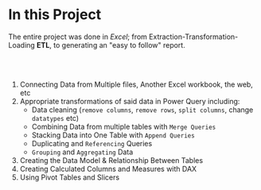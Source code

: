 # In this Project
The entire project was done in *Excel*; from Extraction-Transformation-Loading **ETL**, to generating an "easy to follow" report.


&nbsp;&nbsp;  
&nbsp;&nbsp;  


1.	Connecting Data from Multiple files, Another Excel workbook, the web, etc
2.	Appropriate transformations of said data in Power Query including:
    * Data cleaning (`remove columns`, `remove rows`, `split columns`, change `datatypes` etc)
    * Combining Data from multiple tables with `Merge Queries`
    * Stacking Data into One Table with `Append Queries`
    * Duplicating and `Referencing` Queries
    * `Grouping` and `Aggregating` Data
4.	Creating the Data Model & Relationship Between Tables
5.	Creating Calculated Columns and Measures with DAX
7.	Using Pivot Tables and Slicers

